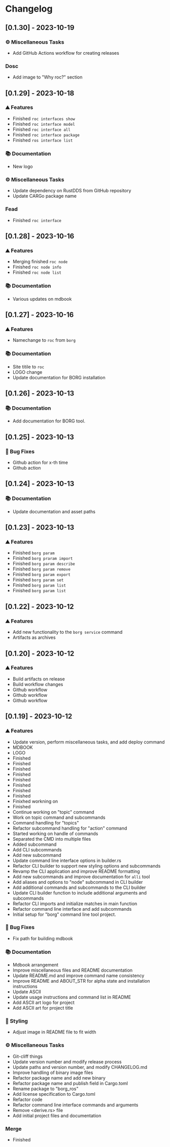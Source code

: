 # Changelog

## [0.1.30] - 2023-10-19

### <!-- 7 -->⚙️ Miscellaneous Tasks

- Add GitHub Actions workflow for creating releases

### Dosc

- Add image to "Why roc?" section

## [0.1.29] - 2023-10-18

### <!-- 0 -->⛰️  Features

- Finished `roc interfaces show`
- Finished `roc interface model`
- Finished `roc interface all`
- Finished `roc interface package`
- Finished `ros interface list`

### <!-- 3 -->📚 Documentation

- New logo

### <!-- 7 -->⚙️ Miscellaneous Tasks

- Update dependency on RustDDS from GitHub repository
- Update CARGo package name

### Fead

- Finished `roc interface`

## [0.1.28] - 2023-10-16

### <!-- 0 -->⛰️  Features

- Merging finished `roc node`
- Finished `roc node info`
- Finished `roc node list`

### <!-- 3 -->📚 Documentation

- Various updates on mdbook

## [0.1.27] - 2023-10-16

### <!-- 0 -->⛰️  Features

- Namechange to `roc` from `borg`

### <!-- 3 -->📚 Documentation

- Site titile to `roc`
- LOGO change
- Update documentation for BORG installation

## [0.1.26] - 2023-10-13

### <!-- 3 -->📚 Documentation

- Add documentation for BORG tool.

## [0.1.25] - 2023-10-13

### <!-- 1 -->🐛 Bug Fixes

- Github action for x-th time
- Github action

## [0.1.24] - 2023-10-13

### <!-- 3 -->📚 Documentation

- Update documentation and asset paths

## [0.1.23] - 2023-10-13

### <!-- 0 -->⛰️  Features

- Finished `borg param`
- Finished `borg praram import`
- Finished `borg param describe`
- Finished `borg param remove`
- Finished `borg param export`
- Finished `borg param set`
- Finished `borg param list`
- Finished `borg param list`

## [0.1.22] - 2023-10-12

### <!-- 0 -->⛰️  Features

- Add new functionality to the `borg service` command
- Artifacts as archives

## [0.1.20] - 2023-10-12

### <!-- 0 -->⛰️  Features

- Build artifacts on release
- Build workflow changes
- Github workflow
- Github workflow
- Github workflow

## [0.1.19] - 2023-10-12

### <!-- 0 -->⛰️  Features

- Update version, perform miscellaneous tasks, and add deploy command
- MDBOOK
- LOGO
- Finished <borg action goal>
- Finished <borg action list>
- Finished <borg action info>
- Finished <borg topic delay>
- Finished <borg topic find>
- Finished <borg topic bw>
- Finished <borg topic kind>
- Finished <borg topic info>
- Finixhed workning on <borg topic pub>
- Finished <borg topic echo>
- Continue working on "topic" command
- Work on topic command and subcommands
- Command handling for "topics"
- Refactor subcommand handling for "action" command
- Started working on handle of commands
- Separated the CMD into multiple files
- Added subcommand <borg daemon>
- Add CLI subcommands <ros middleware>
- Add new subcommand <borg frame>
- Update command line interface options in builder.rs
- Refactor CLI builder to support new styling options and subcommands
- Revamp the CLI application and improve README formatting
- Add new subcommands and improve documentation for `alli` tool
- Add aliases and options to "node" subcommand in CLI builder
- Add additional commands and subcommands to the CLI builder
- Update CLI builder function to include additional arguments and subcommands
- Refactor CLI imports and initialize matches in main function
- Refactor command line interface and add subcommands
- Initial setup for "borg" command line tool project.

### <!-- 1 -->🐛 Bug Fixes

- Fix path for building mdbook

### <!-- 3 -->📚 Documentation

- Mdbook arrangement
- Improve miscellaneous files and README documentation
- Update README.md and improve command name consistency
- Improve README and ABOUT_STR for alpha state and installation instructions
- Update ASCII
- Update usage instructions and command list in README
- Add ASCII art logo for project
- Add ASCII art for project title

### <!-- 5 -->🎨 Styling

- Adjust image in README file to fit width

### <!-- 7 -->⚙️ Miscellaneous Tasks

- Git-cliff things
- Update version number and modify release process
- Update paths and version number, and modify CHANGELOG.md
- Improve handling of binary image files
- Refactor package name and add new binary
- Refactor package name and publish field in Cargo.toml
- Rename package to "borg_ros"
- Add license specification to Cargo.toml
- Refactor code
- Refactor command line interface commands and arguments
- Remove <derive.rs> file
- Add initial project files and documentation

### Merge

- Finished <borg action>

<!-- BRESILLA -->
